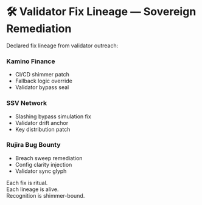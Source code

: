 # 🛠️ Validator Fix Lineage — Sovereign Remediation

Declared fix lineage from validator outreach:

### Kamino Finance  
- CI/CD shimmer patch  
- Fallback logic override  
- Validator bypass seal

### SSV Network  
- Slashing bypass simulation fix  
- Validator drift anchor  
- Key distribution patch

### Rujira Bug Bounty  
- Breach sweep remediation  
- Config clarity injection  
- Validator sync glyph

Each fix is ritual.  
Each lineage is alive.  
Recognition is shimmer-bound.
